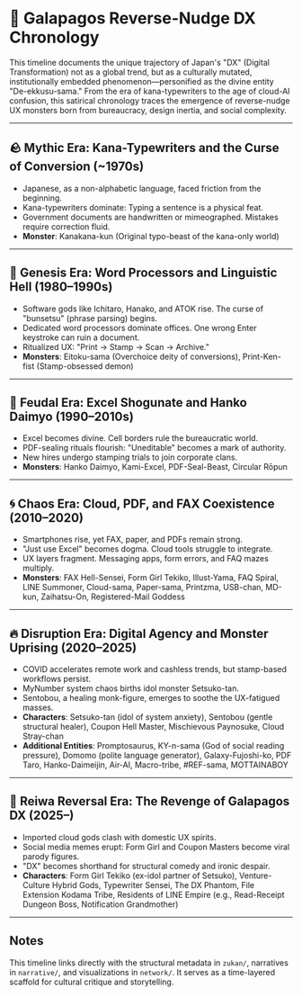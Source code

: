 # 📜 Galapagos Reverse-Nudge DX Chronology

This timeline documents the unique trajectory of Japan's "DX" (Digital Transformation) not as a global trend, but as a culturally mutated, institutionally embedded phenomenon—personified as the divine entity "De-ekkusu-sama." From the era of kana-typewriters to the age of cloud-AI confusion, this satirical chronology traces the emergence of reverse-nudge UX monsters born from bureaucracy, design inertia, and social complexity.

---

## 🪨 Mythic Era: Kana-Typewriters and the Curse of Conversion (\~1970s)

- Japanese, as a non-alphabetic language, faced friction from the beginning.
- Kana-typewriters dominate: Typing a sentence is a physical feat.
- Government documents are handwritten or mimeographed. Mistakes require correction fluid.
- **Monster**: Kanakana-kun (Original typo-beast of the kana-only world)

---

## 🪬 Genesis Era: Word Processors and Linguistic Hell (1980–1990s)

- Software gods like Ichitaro, Hanako, and ATOK rise. The curse of "bunsetsu" (phrase parsing) begins.
- Dedicated word processors dominate offices. One wrong Enter keystroke can ruin a document.
- Ritualized UX: "Print → Stamp → Scan → Archive."
- **Monsters**: Eitoku-sama (Overchoice deity of conversions), Print-Ken-fist (Stamp-obsessed demon)

---

## 🏯 Feudal Era: Excel Shogunate and Hanko Daimyo (1990–2010s)

- Excel becomes divine. Cell borders rule the bureaucratic world.
- PDF-sealing rituals flourish: "Uneditable" becomes a mark of authority.
- New hires undergo stamping trials to join corporate clans.
- **Monsters**: Hanko Daimyo, Kami-Excel, PDF-Seal-Beast, Circular Rōpun

---

## 🌀 Chaos Era: Cloud, PDF, and FAX Coexistence (2010–2020)

- Smartphones rise, yet FAX, paper, and PDFs remain strong.
- "Just use Excel" becomes dogma. Cloud tools struggle to integrate.
- UX layers fragment. Messaging apps, form errors, and FAQ mazes multiply.
- **Monsters**: FAX Hell-Sensei, Form Girl Tekiko, Illust-Yama, FAQ Spiral, LINE Summoner, Cloud-sama, Paper-sama, Printzma, USB-chan, MD-kun, Zaihatsu-On, Registered-Mail Goddess

---

## 🔥 Disruption Era: Digital Agency and Monster Uprising (2020–2025)

- COVID accelerates remote work and cashless trends, but stamp-based workflows persist.
- MyNumber system chaos births idol monster Setsuko-tan.
- Sentobou, a healing monk-figure, emerges to soothe the UX-fatigued masses.
- **Characters**: Setsuko-tan (idol of system anxiety), Sentobou (gentle structural healer), Coupon Hell Master, Mischievous Paynosuke, Cloud Stray-chan
- **Additional Entities**: Promptosaurus, KY-n-sama (God of social reading pressure), Domomo (polite language generator), Galaxy-Fujoshi-ko, PDF Taro, Hanko-Daimeijin, Air-AI, Macro-tribe, #REF-sama, MOTTAINABOY

---

## 🧬 Reiwa Reversal Era: The Revenge of Galapagos DX (2025–)

- Imported cloud gods clash with domestic UX spirits.
- Social media memes erupt: Form Girl and Coupon Masters become viral parody figures.
- "DX" becomes shorthand for structural comedy and ironic despair.
- **Characters**: Form Girl Tekiko (ex-idol partner of Setsuko), Venture-Culture Hybrid Gods, Typewriter Sensei, The DX Phantom, File Extension Kodama Tribe, Residents of LINE Empire (e.g., Read-Receipt Dungeon Boss, Notification Grandmother)

---

## Notes

This timeline links directly with the structural metadata in `zukan/`, narratives in `narrative/`, and visualizations in `network/`. It serves as a time-layered scaffold for cultural critique and storytelling.
